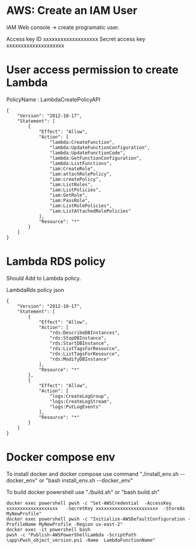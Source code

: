 
# AWS: Create an IAM User 

IAM Web console  -> create programatic user. 

Access key ID
xxxxxxxxxxxxxxxxxxx
Secret access key
xxxxxxxxxxxxxxxxxxxx



 
# User access permission to create Lambda

PolicyName  : LambdaCreatePolicyAPI

```
{
    "Version": "2012-10-17",
    "Statement": [
        {
            "Effect": "Allow",
            "Action": [
                "lambda:CreateFunction",
                "lambda:UpdateFunctionConfiguration",
                "lambda:UpdateFunctionCode",
                "lambda:GetFunctionConfiguration",
                "lambda:ListFunctions",
                "iam:CreateRole",
                "iam:attachRolePolicy",
                "iam:createPolicy",
                "iam:ListRoles",
                "iam:ListPolicies",
                "iam:GetRole",
                "iam:PassRole",
                "iam:ListRolePolicies",
                "iam:ListAttachedRolePolicies"
            ],
            "Resource": "*"
        }
    ]
}

```

# Lambda RDS policy 

Should Add to Lambda policy.


LambdaRds policy json

```
{
    "Version": "2012-10-17",
    "Statement": [
        {
            "Effect": "Allow",
            "Action": [
                "rds:DescribeDBInstances",
                "rds:StopDBInstance",
                "rds:StartDBInstance",
                "rds:ListTagsForResource",
                "rds:ListTagsForResource",
                "rds:ModifyDBInstance"
            ],
            "Resource": "*"
        },
        {
            "Effect": "Allow",
            "Action": [
                "logs:CreateLogGroup",
                "logs:CreateLogStream",
                "logs:PutLogEvents"
            ],
            "Resource": "*"
        }
    ]
}
```


# Docker compose env 

To install docker and docker compose use command   "./install_env.sh --docker_env" or "bash install_env.sh --docker_env"

To build docker powershell use "./build.sh" or "bash build.sh"  


```
docker exec powershell pwsh -c "Set-AWSCredential  -AccessKey xxxxxxxxxxxxxxxxxxx   -SecretKey xxxxxxxxxxxxxxxxxxxxxxx  -StoreAs MyNewProfile"
docker exec powershell pwsh -c "Initialize-AWSDefaultConfiguration -ProfileName MyNewProfile -Region us-east-2"
docker exec -it powershell bash
pwsh -c "Publish-AWSPowerShellLambda -ScriptPath \app\Pwsh_object_version.ps1 -Name  LambdaFunctionName" 

```
